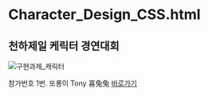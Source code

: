 # Character_Design_CSS.html
##  천하제일 케릭터 경연대회
![구현과제_캐릭터](https://user-images.githubusercontent.com/87704703/163411674-bfb26015-ae93-4b05-be90-2558d5c1d661.gif)

참가번호 1번. 또롱이 Tony 喜兔兔 
[바로가기](https://wannabecm.github.io/Character_Design_CSS.html/)

